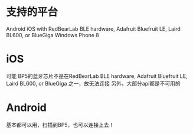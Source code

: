 # 支持的平台
Android
iOS with RedBearLab BLE hardware, Adafruit Bluefruit LE, Laird BL600, or BlueGiga
Windows Phone 8


# iOS
可能 BP5的蓝牙芯片不是在RedBearLab BLE hardware, Adafruit Bluefruit LE, Laird BL600, or BlueGiga 之一，故无法连接
另外，大部分api都是不可用的

# Android
基本都可以用，扫描到BP5，也可以连接上去！
